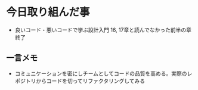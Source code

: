 # 今日取り組んだ事
* 良いコード・悪いコードで学ぶ設計入門 16, 17章と読んでなかった前半の章終了

## 一言メモ
- コミュニケーションを密にしチームとしてコードの品質を高める。実際のレポジトリからコードを切ってリファクタリングしてみる
